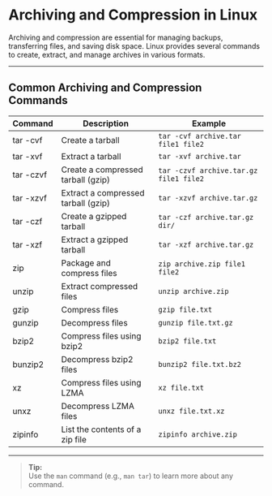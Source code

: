 # Archiving and Compression in Linux

Archiving and compression are essential for managing backups, transferring files, and saving disk space. Linux provides several commands to create, extract, and manage archives in various formats.

---

## Common Archiving and Compression Commands

| Command         | Description                                   | Example                                 |
|-----------------|-----------------------------------------------|-----------------------------------------|
| tar -cvf        | Create a tarball                              | `tar -cvf archive.tar file1 file2`      |
| tar -xvf        | Extract a tarball                             | `tar -xvf archive.tar`                  |
| tar -czvf       | Create a compressed tarball (gzip)            | `tar -czvf archive.tar.gz file1 file2`  |
| tar -xzvf       | Extract a compressed tarball (gzip)           | `tar -xzvf archive.tar.gz`              |
| tar -czf        | Create a gzipped tarball                      | `tar -czf archive.tar.gz dir/`          |
| tar -xzf        | Extract a gzipped tarball                     | `tar -xzf archive.tar.gz`               |
| zip             | Package and compress files                    | `zip archive.zip file1 file2`           |
| unzip           | Extract compressed files                      | `unzip archive.zip`                     |
| gzip            | Compress files                                | `gzip file.txt`                         |
| gunzip          | Decompress files                              | `gunzip file.txt.gz`                    |
| bzip2           | Compress files using bzip2                    | `bzip2 file.txt`                        |
| bunzip2         | Decompress bzip2 files                        | `bunzip2 file.txt.bz2`                  |
| xz              | Compress files using LZMA                     | `xz file.txt`                           |
| unxz            | Decompress LZMA files                         | `unxz file.txt.xz`                      |
| zipinfo         | List the contents of a zip file               | `zipinfo archive.zip`                   |

---

> **Tip:**  
> Use the `man` command (e.g., `man tar`) to learn more about any command.